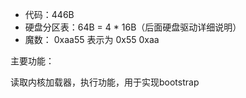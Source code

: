 - 代码：446B
- 硬盘分区表：64B = 4 * 16B（后面硬盘驱动详细说明）
- 魔数： 0xaa55 表示为 0x55 0xaa

主要功能：

读取内核加载器，执行功能，用于实现bootstrap